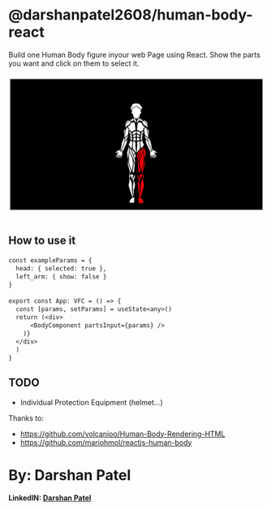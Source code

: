 # @darshanpatel2608/human-body-react

Build one Human Body figure inyour web Page using React.
Show the parts you want and click on them to select it.

![Human figure example](./preview.jpeg)



## How to use it

```tsx
const exampleParams = {
  head: { selected: true },
  left_arm: { show: false }
}

export const App: VFC = () => {
  const [params, setParams] = useState<any>()
  return (<div>
      <BodyComponent partsInput={params} />
    )}
  </div>
  )
}
```

## TODO

* Individual Protection Equipment (helmet...)


Thanks to:
* https://github.com/volcanioo/Human-Body-Rendering-HTML<br/>
* https://github.com/mariohmol/reactjs-human-body

<h1>By: Darshan Patel</h1>
<h4>LinkedIN: <a href="https://www.linkedin.com/in/darshan-patel-2608" >Darshan Patel</a></h4>